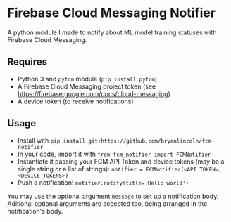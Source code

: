 # Firebase Cloud Messaging Notifier
A python module I made to notify about ML model training statuses with Firebase Cloud Messaging.

## Requires
- Python 3 and `pyfcm` module (`pip install pyfcm`)
- A Firebase Cloud Messaging project token (see https://firebase.google.com/docs/cloud-messaging)
- A device token (to receive notifications)

## Usage
- Install with `pip install git+https://github.com/bryanlincoln/fcm-notifier`
- In your code, import it with `from fcm_notifier import FCMNotifier`
- Instantiate it passing your FCM API Token and device tokens (may be a single string or a list of strings):
  `notifier = FCMNotifier(<API TOKEN>, <DEVICE TOKENS>)`
- Push a notification! `notifier.notify(title='Hello world')`

You may use the optional argument `message` to set up a notification body. Aditional optional arguments are accepted too, being arranged in the notification's body.
